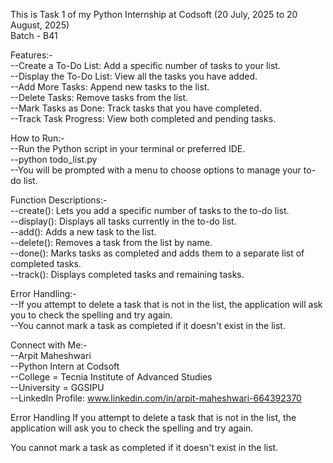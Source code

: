 This is Task 1 of my Python Internship at Codsoft (20 July, 2025 to 20 August, 2025)    
Batch - B41    
     
      
Features:-    
--Create a To-Do List: Add a specific number of tasks to your list.    
--Display the To-Do List: View all the tasks you have added.    
--Add More Tasks: Append new tasks to the list.    
--Delete Tasks: Remove tasks from the list.    
--Mark Tasks as Done: Track tasks that you have completed.    
--Track Task Progress: View both completed and pending tasks.     
    
    
How to Run:-     
--Run the Python script in your terminal or preferred IDE.    
--python todo_list.py    
--You will be prompted with a menu to choose options to manage your to-do list.    
    
    
Function Descriptions:-     
--create(): Lets you add a specific number of tasks to the to-do list.     
--display(): Displays all tasks currently in the to-do list.    
--add(): Adds a new task to the list.    
--delete(): Removes a task from the list by name.    
--done(): Marks tasks as completed and adds them to a separate list of completed tasks.    
--track(): Displays completed tasks and remaining tasks.    

     
Error Handling:-    
--If you attempt to delete a task that is not in the list, the application will ask you to check the spelling and try again.    
--You cannot mark a task as completed if it doesn't exist in the list.    
    
    
Connect with Me:-    
--Arpit Maheshwari    
--Python Intern at Codsoft     
--College = Tecnia Institute of Advanced Studies     
--University = GGSIPU    
--LinkedIn Profile: www.linkedin.com/in/arpit-maheshwari-664392370    

Error Handling
If you attempt to delete a task that is not in the list, the application will ask you to check the spelling and try again.

You cannot mark a task as completed if it doesn't exist in the list.
